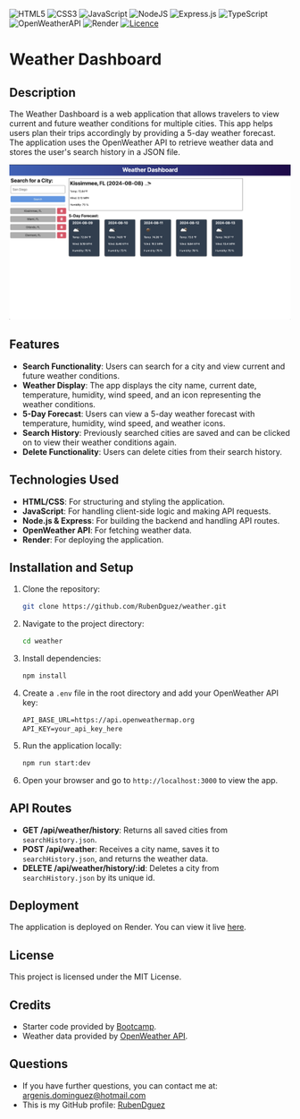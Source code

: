![HTML5](https://img.shields.io/badge/html5-%23E34F26.svg?style=for-the-badge&logo=html5&logoColor=white)
![CSS3](https://img.shields.io/badge/css3-%231572B6.svg?style=for-the-badge&logo=css3&logoColor=white)
![JavaScript](https://img.shields.io/badge/javascript-%23323330.svg?style=for-the-badge&logo=javascript&logoColor=%23F7DF1E)
![NodeJS](https://img.shields.io/badge/node.js-6DA55F?style=for-the-badge&logo=node.js&logoColor=white)
![Express.js](https://img.shields.io/badge/express.js-%23404d59.svg?style=for-the-badge&logo=express&logoColor=%2361DAFB)
![TypeScript](https://img.shields.io/badge/typescript-%23007ACC.svg?style=for-the-badge&logo=typescript&logoColor=white)
![OpenWeatherAPI](https://img.shields.io/badge/-Open_Weather_API-%23FCC771?style=for-the-badge&logoColor=black)
![Render](https://img.shields.io/badge/Render-%46E3B7.svg?style=for-the-badge&logo=render&logoColor=white)
[![Licence](https://img.shields.io/github/license/Ileriayo/markdown-badges?style=for-the-badge)](./LICENSE)

# Weather Dashboard

## Description

The Weather Dashboard is a web application that allows travelers to view current and future weather conditions for multiple cities. This app helps users plan their trips accordingly by providing a 5-day weather forecast. The application uses the OpenWeather API to retrieve weather data and stores the user's search history in a JSON file.

![screnshot](assets/screenshot.png)

## Features

- **Search Functionality**: Users can search for a city and view current and future weather conditions.
- **Weather Display**: The app displays the city name, current date, temperature, humidity, wind speed, and an icon representing the weather conditions.
- **5-Day Forecast**: Users can view a 5-day weather forecast with temperature, humidity, wind speed, and weather icons.
- **Search History**: Previously searched cities are saved and can be clicked on to view their weather conditions again.
- **Delete Functionality**: Users can delete cities from their search history.

## Technologies Used

- **HTML/CSS**: For structuring and styling the application.
- **JavaScript**: For handling client-side logic and making API requests.
- **Node.js & Express**: For building the backend and handling API routes.
- **OpenWeather API**: For fetching weather data.
- **Render**: For deploying the application.

## Installation and Setup

1. Clone the repository:
   ```bash
   git clone https://github.com/RubenDguez/weather.git
   ```
2. Navigate to the project directory:
   ```bash
   cd weather
   ```
3. Install dependencies:
   ```bash
   npm install
   ```
4. Create a `.env` file in the root directory and add your OpenWeather API key:
   ```
   API_BASE_URL=https://api.openweathermap.org
   API_KEY=your_api_key_here
   ```
5. Run the application locally:
   ```bash
   npm run start:dev
   ```
6. Open your browser and go to `http://localhost:3000` to view the app.

## API Routes

- **GET /api/weather/history**: Returns all saved cities from `searchHistory.json`.
- **POST /api/weather**: Receives a city name, saves it to `searchHistory.json`, and returns the weather data.
- **DELETE /api/weather/history/:id**: Deletes a city from `searchHistory.json` by its unique id.

## Deployment

The application is deployed on Render. You can view it live [here](https://weather-x3e7.onrender.com).

## License

This project is licensed under the MIT License.

## Credits

- Starter code provided by [Bootcamp](https://bootcamp.com).
- Weather data provided by [OpenWeather API](https://openweathermap.org/api).

## Questions

- If you have further questions, you can contact me at: argenis.dominguez@hotmail.com
- This is my GitHub profile: [RubenDguez](https://github.com/RubenDguez)
